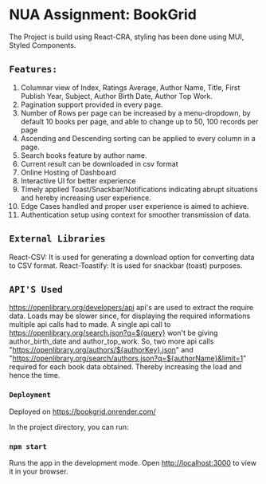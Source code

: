 # NUA Assignment: BookGrid

The Project is build using React-CRA, styling has been done using MUI, Styled Components.

## `Features:`
1. Columnar view of Index, Ratings Average, Author Name, Title, First Publish Year, Subject, Author Birth Date, Author Top Work.
2. Pagination support provided in every page.
3. Number of Rows per page can be increased by a menu-dropdown, by default 10 books per page, and able to change up to 50, 100 records per page
4. Ascending and Descending sorting can be applied to every column in a page.
5. Search books feature by author name.
6. Current result can be downloaded in csv format
7. Online Hosting of Dashboard
8. Interactive UI for better experience
9. Timely applied Toast/Snackbar/Notifications indicating abrupt situations and hereby increasing user experience.
10. Edge Cases handled and proper user experience is aimed to achieve.
11. Authentication setup using context for smoother transmission of data.

## `External Libraries`

React-CSV: It is used for generating a download option for converting data to CSV format.
React-Toastify: It is used for snackbar (toast) purposes.

## `API'S Used`

https://openlibrary.org/developers/api api's are used to extract the require data.
Loads may be slower since, for displaying the required informations multiple api calls had to made. A single api call to https://openlibrary.org/search.json?q=${query} won't be giving author_birth_date and author_top_work. So, two more api calls "https://openlibrary.org/authors/${authorKey}.json" and "https://openlibrary.org/search/authors.json?q=${authorName}&limit=1" required for each book data obtained. Thereby increasing the load and hence the time.

### `Deployment`

Deployed on https://bookgrid.onrender.com/

In the project directory, you can run:

### `npm start`

Runs the app in the development mode.
Open [http://localhost:3000](http://localhost:3000) to view it in your browser.
